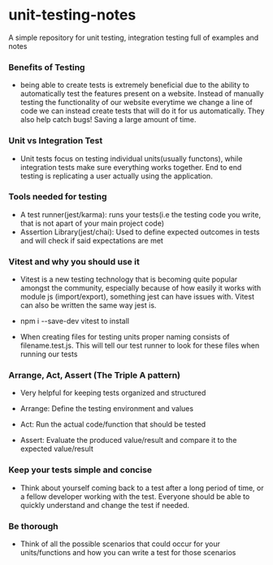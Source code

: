 # unit-testing-notes

A simple repository for unit testing, integration testing full of examples and notes

### Benefits of Testing

- being able to create tests is extremely beneficial due to the ability to automatically test the features present on a website. Instead of manually testing the functionality of our website everytime we change a line of code we can instead create tests that will do it for us automatically. They also help catch bugs! Saving a large amount of time.

### Unit vs Integration Test

- Unit tests focus on testing individual units(usually functons), while integration tests make sure everything works together. End to end testing is replicating a user actually using the application.

### Tools needed for testing

- A test runner(jest/karma): runs your tests(i.e the testing code you write, that is not apart of your main project code)
- Assertion Library(jest/chai): Used to define expected outcomes in tests and will check if said expectations are met

### Vitest and why you should use it

- Vitest is a new testing technology that is becoming quite popular amongst the community, especially because of how easily it works with module js (import/export), something jest can have issues with. Vitest can also be written the same way jest is.
- npm i --save-dev vitest to install

- When creating files for testing units proper naming consists of filename.test.js. This will tell our test runner to look for these files when running our tests

### Arrange, Act, Assert (The Triple A pattern)

- Very helpful for keeping tests organized and structured

- Arrange: Define the testing environment and values
- Act: Run the actual code/function that should be tested
- Assert: Evaluate the produced value/result and compare it to the expected value/result

### Keep your tests simple and concise

- Think about yourself coming back to a test after a long period of time, or a fellow developer working with the test. Everyone should be able to quickly understand and change the test if needed.

### Be thorough

- Think of all the possible scenarios that could occur for your units/functions and how you can write a test for those scenarios
